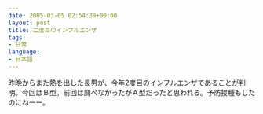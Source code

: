 ```yaml
---
date: 2005-03-05 02:54:39+00:00
layout: post
title: 二度目のインフルエンザ
tags:
- 日常
language:
- 日本語
---
```


昨晩からまた熱を出した長男が、今年2度目のインフルエンザであることが判明。今回はＢ型。前回は調べなかったがＡ型だったと思われる。予防接種もしたのにねーー。
